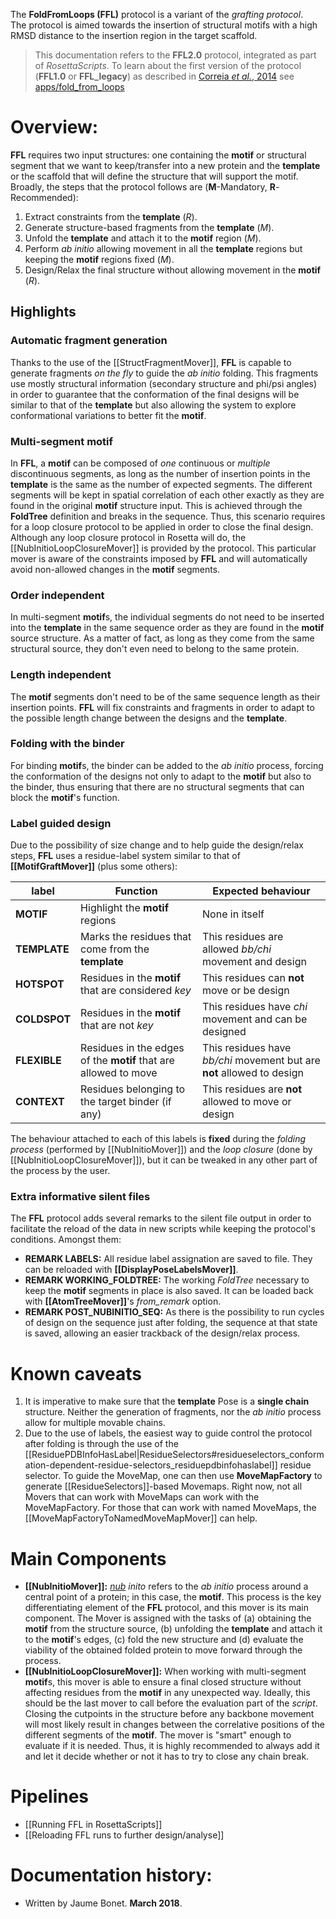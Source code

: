 The **FoldFromLoops (FFL)** protocol is a variant of the _grafting protocol_.  
The protocol is aimed towards the insertion of structural motifs with a high RMSD distance to the insertion region in the target scaffold.

> This documentation refers to the **FFL2.0** protocol, integrated as part of _RosettaScripts_. To learn about the first version of the protocol (**FFL1.0** or **FFL_legacy**) as described in [Correia _et al._, 2014](http://doi.org/10.1038/nature12966) see [apps/fold_from_loops]()

# Overview:

**FFL** requires two input structures: one containing the **motif** or structural segment that we want to keep/transfer into a new protein and the **template** or the scaffold that will define the structure that will support the motif.  
Broadly, the steps that the protocol follows are (**M**-Mandatory, **R**-Recommended):  

1.  Extract constraints from the **template** (_R_).
2.  Generate structure-based fragments from the **template** (_M_).
3.  Unfold the **template** and attach it to the **motif** region (_M_).
4.  Perform _ab initio_ allowing movement in all the **template** regions but keeping the **motif** regions fixed (_M_).
5.  Design/Relax the final structure without allowing movement in the **motif** (_R_).

## Highlights
### Automatic fragment generation
Thanks to the use of the [[StructFragmentMover]], **FFL** is capable to generate fragments _on the fly_ to guide the _ab initio_ folding. This fragments use mostly structural information (secondary structure and phi/psi angles) in order to guarantee that the conformation of the final designs will be similar to that of the **template** but also allowing the system to explore conformational variations to better fit the **motif**.

### Multi-segment motif
In **FFL**, a **motif** can be composed of _one_ continuous or _multiple_ discontinuous segments, as long as the number of insertion points in the **template** is the same as the number of expected segments. The different segments will be kept in spatial correlation of each other exactly as they are found in the original **motif** structure input. This is achieved through the **FoldTree** definition and breaks in the sequence. Thus, this scenario requires for a loop closure protocol to be applied in order to close the final design. Although any loop closure protocol in Rosetta will do, the [[NubInitioLoopClosureMover]] is provided by the protocol. This particular mover is aware of the constraints imposed by **FFL** and will automatically avoid non-allowed changes in the **motif** segments.

### Order independent
In multi-segment **motif**s, the individual segments do not need to be inserted into the **template** in the same sequence order as they are found in the **motif** source structure. As a matter of fact, as long as they come from the same structural source, they don't even need to belong to the same protein.

### Length independent
The **motif** segments don't need to be of the same sequence length as their insertion points. **FFL** will fix constraints and fragments in order to adapt to the possible length change between the designs and the **template**.

### Folding with the binder
For binding **motif**s, the binder can be added to the _ab initio_ process, forcing the conformation of the designs not only to adapt to the **motif** but also to the binder, thus ensuring that there are no structural segments that can block the **motif**'s function.

### Label guided design
Due to the possibility of size change and to help guide the design/relax steps, **FFL** uses a residue-label system similar to that of **[[MotifGraftMover]]** (plus some others):

|label|Function|Expected behaviour|
|-----|--------|------------------|
|**MOTIF**|Highlight the **motif** regions|None in itself|
|**TEMPLATE**|Marks the residues that come from the **template**|This residues are allowed _bb/chi_ movement and design|
|**HOTSPOT**|Residues in the **motif** that are considered _key_|This residues can **not** move or be design|
|**COLDSPOT**|Residues in the **motif** that are not _key_|This residues have _chi_ movement and can be designed|
|**FLEXIBLE**|Residues in the edges of the **motif** that are allowed to move|This residues have _bb/chi_ movement but are **not** allowed to design|
|**CONTEXT**|Residues belonging to the target binder (if any)|This residues are **not** allowed to move or design|

The behaviour attached to each of this labels is **fixed** during the _folding process_ (performed by [[NubInitioMover]]) and the _loop closure_ (done by [[NubInitioLoopClosureMover]]), but it can be tweaked in any other part of the process by the user.

### Extra informative silent files
The **FFL** protocol adds several remarks to the silent file output in order to facilitate the reload of the data in new scripts while keeping the protocol's conditions. Amongst them:

* **REMARK LABELS:** All residue label assignation are saved to file. They can be reloaded with **[[DisplayPoseLabelsMover]]**.
* **REMARK WORKING_FOLDTREE:** The working _FoldTree_ necessary to keep the **motif** segments in place is also saved. It can be loaded back with **[[AtomTreeMover]]**'s _from_remark_ option.
* **REMARK POST_NUBINITIO_SEQ:** As there is the possibility to run cycles of design on the sequence just after folding, the sequence at that state is saved, allowing an easier trackback of the design/relax process.

# Known caveats

1.  It is imperative to make sure that the **template** Pose is a **single chain** structure. Neither the generation of fragments, nor the _ab initio_ process allow for multiple movable chains.
2.  Due to the use of labels, the easiest way to guide control the protocol after folding is through the use of the  [[ResiduePDBInfoHasLabel|ResidueSelectors#residueselectors_conformation-dependent-residue-selectors_residuepdbinfohaslabel]] residue selector. To guide the MoveMap, one can then use **MoveMapFactory** to generate [[ResidueSelectors]]-based Movemaps. Right now, not all Movers that can work with MoveMaps can work with the MoveMapFactory. For those that can work with named MoveMaps, the [[MoveMapFactoryToNamedMoveMapMover]] can help.

# Main Components

* **[[NubInitioMover]]:** _[nub](https://en.oxforddictionaries.com/definition/nub) inito_ refers to the _ab initio_ process around a central point of a protein; in this case, the **motif**. This process is the key differentiating element of the **FFL** protocol, and this mover is its main component. The Mover is assigned with the tasks of (a) obtaining the **motif** from the structure source, (b) unfolding the **template** and attach it to the **motif**'s edges, (c) fold the new structure and (d) evaluate the viability of the obtained folded protein to move forward through the process.
* **[[NubInitioLoopClosureMover]]:** When working with multi-segment **motif**s, this mover is able to ensure a final closed structure without affecting residues from the **motif** in any unexpected way. Ideally, this should be the last mover to call before the evaluation part of the _script_. Closing the cutpoints in the structure before any backbone movement will most likely result in changes between the correlative positions of the different segments of the **motif**. The mover is "smart" enough to evaluate if it is needed. Thus, it is highly recommended to always add it and let it decide whether or not it has to try to close any chain break.

# Pipelines

* [[Running FFL in RosettaScripts]]
* [[Reloading FFL runs to further design/analyse]]

# Documentation history:
* Written by Jaume Bonet. **March 2018**.